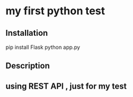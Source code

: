 # my first python test

## Installation

pip install Flask
python app.py


## Description
## using REST API , just for my test




